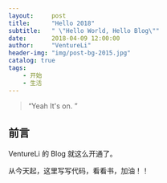 ```yaml
---
layout:     post
title:      "Hello 2018"
subtitle:   " \"Hello World, Hello Blog\""
date:       2018-04-09 12:00:00
author:     "VentureLi"
header-img: "img/post-bg-2015.jpg"
catalog: true
tags:
    - 开始
    - 生活
---
```


> “Yeah It's on. ”


## 前言

VentureLi 的 Blog 就这么开通了。

从今天起，这里写写代码，看看书，加油！！




